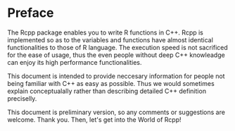# Preface

The Rcpp package enables you to write R functions in C++. Rcpp is implemented so as to the variables and functions  have almost identical functionalities to those of R language. The execution speed is not sacrificed for the ease of usage, thus the even people without deep C++ knowleadge can enjoy its high performance functionalities.

This document is intended to provide neccesary information for people not being familiar with C++ as easy as possible. Thus we would sometimes explain conceptualally rather than describing detailed C++ definition preciselly.

This document is preliminary version, so any comments or suggestions are welcome. Thank you. Then, let's get into the World of Rcpp!



